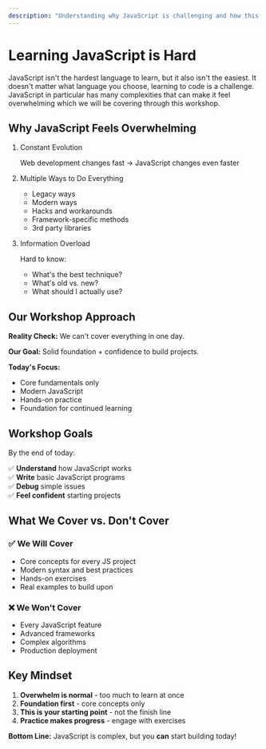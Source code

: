 ```yaml
---
description: "Understanding why JavaScript is challenging and how this workshop provides the foundation to confidently start building real projects."
---
```


<!-- TODO: Go back through and reword/fix this -->
<!-- TODO: Maybe mention in the workshop (or on some page) that students should feel free to experiment as I am talking and/or pause the video to experiment with the different things I talk about since nothing beats trying it out yourself. If they ever have the question of "I wonder how this works" encourage them to try it themselves to experiment with it instead of asking AI or Googling it. -->

# Learning JavaScript is Hard

JavaScript isn't the hardest language to learn, but it also isn't the easiest. It doesn't matter what language you choose, learning to code is a challenge. JavaScript in particular has many complexities that can make it feel overwhelming which we will be covering through this workshop.

## Why JavaScript Feels Overwhelming

1. Constant Evolution

   Web development changes fast → JavaScript changes even faster

2. Multiple Ways to Do Everything

   - Legacy ways
   - Modern ways
   - Hacks and workarounds
   - Framework-specific methods
   - 3rd party libraries

3. Information Overload

   Hard to know:

   - What's the best technique?
   - What's old vs. new?
   - What should I actually use?

## Our Workshop Approach

**Reality Check:** We can't cover everything in one day.

**Our Goal:** Solid foundation + confidence to build projects.

**Today's Focus:**

- Core fundamentals only
- Modern JavaScript
- Hands-on practice
- Foundation for continued learning

## Workshop Goals

By the end of today:

✅ **Understand** how JavaScript works  
✅ **Write** basic JavaScript programs  
✅ **Debug** simple issues  
✅ **Feel confident** starting projects

## What We Cover vs. Don't Cover

### ✅ **We Will Cover**

- Core concepts for every JS project
- Modern syntax and best practices
- Hands-on exercises
- Real examples to build upon

### ❌ **We Won't Cover**

- Every JavaScript feature
- Advanced frameworks
- Complex algorithms
- Production deployment

## Key Mindset

1. **Overwhelm is normal** - too much to learn at once
2. **Foundation first** - core concepts only
3. **This is your starting point** - not the finish line
4. **Practice makes progress** - engage with exercises

**Bottom Line:** JavaScript is complex, but you **can** start building today!
